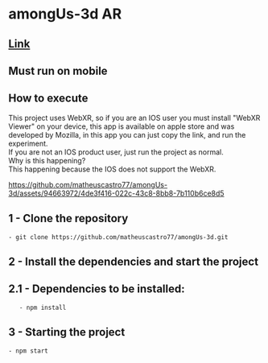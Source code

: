 # amongUs-3d AR

## [Link](https://among-us-3d.vercel.app/)

## Must run on mobile

## How to execute
This project uses WebXR, so if you are an IOS user you must install "WebXR Viewer" on your device, this app is available on apple store and was developed by Mozilla, in this app you can just copy the link, and run the experiment. </br>
If you are not an IOS product user, just run the project as normal. </br>
Why is this happening? </br>
This happening because the IOS does not support the WebXR.

https://github.com/matheuscastro77/amongUs-3d/assets/94663972/4de3f416-022c-43c8-8bb8-7b110b6ce8d5


## 1 - Clone the repository
	- git clone https://github.com/matheuscastro77/amongUs-3d.git
## 2 - Install the dependencies and start the project

## 2.1 - Dependencies to be installed:
       - npm install
      
## 3 - Starting the project
	- npm start
      
  
